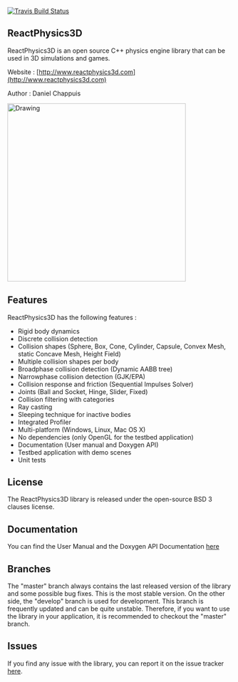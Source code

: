 [![Travis Build Status](https://travis-ci.org/DanielChappuis/reactphysics3d.svg?branch=master)](https://travis-ci.org/DanielChappuis/reactphysics3d)

## ReactPhysics3D

ReactPhysics3D is an open source C++ physics engine library that can be used in 3D simulations and games.

Website : [http://www.reactphysics3d.com](http://www.reactphysics3d.com)

Author : Daniel Chappuis

<img src="https://raw.githubusercontent.com/DanielChappuis/reactphysics3d/master/documentation/UserManual/images/testbed.png" alt="Drawing" height="400" />

## Features

ReactPhysics3D has the following features :

- Rigid body dynamics
- Discrete collision detection
- Collision shapes (Sphere, Box, Cone, Cylinder, Capsule, Convex Mesh, static Concave Mesh, Height Field)
- Multiple collision shapes per body
- Broadphase collision detection (Dynamic AABB tree)
- Narrowphase collision detection (GJK/EPA)
- Collision response and friction (Sequential Impulses Solver)
- Joints (Ball and Socket, Hinge, Slider, Fixed)
- Collision filtering with categories
- Ray casting
- Sleeping technique for inactive bodies
- Integrated Profiler
- Multi-platform (Windows, Linux, Mac OS X)
- No dependencies (only OpenGL for the testbed application)
- Documentation (User manual and Doxygen API)
- Testbed application with demo scenes
- Unit tests

## License

The ReactPhysics3D library is released under the open-source BSD 3 clauses license.

## Documentation

You can find the User Manual and the Doxygen API Documentation [here](http://www.reactphysics3d.com/documentation.html)

## Branches

The "master" branch always contains the last released version of the library and some possible bug fixes. This is the most stable version. On the other side,
the "develop" branch is used for development. This branch is frequently updated and can be quite unstable. Therefore, if you want to use the library in
your application, it is recommended to checkout the "master" branch.

## Issues

If you find any issue with the library, you can report it on the issue tracker [here](https://github.com/DanielChappuis/reactphysics3d/issues).
